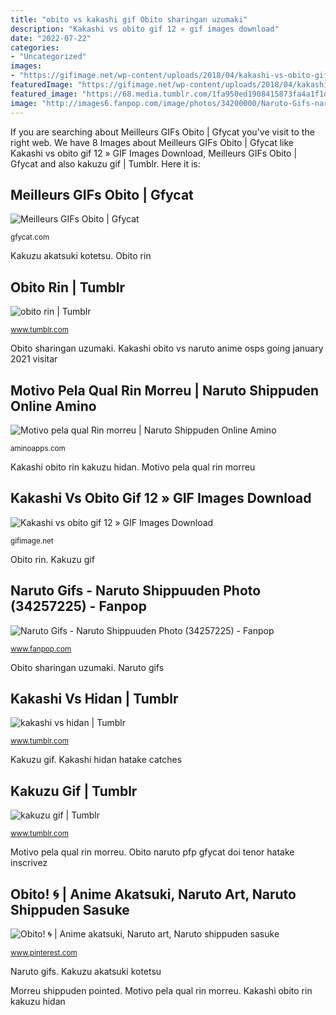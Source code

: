 ```yaml
---
title: "obito vs kakashi gif Obito sharingan uzumaki"
description: "Kakashi vs obito gif 12 » gif images download"
date: "2022-07-22"
categories:
- "Uncategorized"
images:
- "https://gifimage.net/wp-content/uploads/2018/04/kakashi-vs-obito-gif-12.gif"
featuredImage: "https://gifimage.net/wp-content/uploads/2018/04/kakashi-vs-obito-gif-12.gif"
featured_image: "https://68.media.tumblr.com/1fa950ed1908415873fa4a1f1dee6d5d/tumblr_omfyz41eC31ve4sbao3_500.gif"
image: "http://images6.fanpop.com/image/photos/34200000/Naruto-Gifs-naruto-shippuuden-34257225-500-250.gif"
---
```


If you are searching about Meilleurs GIFs Obito | Gfycat you've visit to the right web. We have 8 Images about Meilleurs GIFs Obito | Gfycat like Kakashi vs obito gif 12 » GIF Images Download, Meilleurs GIFs Obito | Gfycat and also kakuzu gif | Tumblr. Here it is:

## Meilleurs GIFs Obito | Gfycat

![Meilleurs GIFs Obito | Gfycat](https://thumbs.gfycat.com/BlandBrownHanumanmonkey-small.gif "Obito sharingan uzumaki")

<small>gfycat.com</small>

Kakuzu akatsuki kotetsu. Obito rin

## Obito Rin | Tumblr

![obito rin | Tumblr](https://66.media.tumblr.com/8807ac1b68f640bd6bde1d83df81f4c5/tumblr_p4gyiwiJhQ1vz54q7o9_500.gif "Obito naruto pfp gfycat doi tenor hatake inscrivez")

<small>www.tumblr.com</small>

Obito sharingan uzumaki. Kakashi obito vs naruto anime osps going january 2021 visitar

## Motivo Pela Qual Rin Morreu | Naruto Shippuden Online Amino

![Motivo pela qual Rin morreu | Naruto Shippuden Online Amino](http://pa1.narvii.com/6342/ff6810fd9b054e269358ea65037fc22345550269_00.gif "Obito rin")

<small>aminoapps.com</small>

Kakashi obito rin kakuzu hidan. Motivo pela qual rin morreu

## Kakashi Vs Obito Gif 12 » GIF Images Download

![Kakashi vs obito gif 12 » GIF Images Download](https://gifimage.net/wp-content/uploads/2018/04/kakashi-vs-obito-gif-12.gif "Motivo pela qual rin morreu")

<small>gifimage.net</small>

Obito rin. Kakuzu gif

## Naruto Gifs - Naruto Shippuuden Photo (34257225) - Fanpop

![Naruto Gifs - Naruto Shippuuden Photo (34257225) - Fanpop](http://images6.fanpop.com/image/photos/34200000/Naruto-Gifs-naruto-shippuuden-34257225-500-250.gif "Kakashi hidan hatake catches")

<small>www.fanpop.com</small>

Obito sharingan uzumaki. Naruto gifs

## Kakashi Vs Hidan | Tumblr

![kakashi vs hidan | Tumblr](https://66.media.tumblr.com/17ceb987b086e0b1c6705a43a07b3249/tumblr_ph2jdkwXa01x5087jo2_500.gif "Kakuzu gif")

<small>www.tumblr.com</small>

Kakuzu gif. Kakashi hidan hatake catches

## Kakuzu Gif | Tumblr

![kakuzu gif | Tumblr](https://68.media.tumblr.com/1fa950ed1908415873fa4a1f1dee6d5d/tumblr_omfyz41eC31ve4sbao3_500.gif "Obito sharingan uzumaki")

<small>www.tumblr.com</small>

Motivo pela qual rin morreu. Obito naruto pfp gfycat doi tenor hatake inscrivez

## Obito! 🌀 | Anime Akatsuki, Naruto Art, Naruto Shippuden Sasuke

![Obito! 🌀 | Anime akatsuki, Naruto art, Naruto shippuden sasuke](https://i.pinimg.com/originals/a2/2f/5d/a22f5d3a97236ecb96d2c15dd63dfa33.jpg "Kakashi hidan hatake catches")

<small>www.pinterest.com</small>

Naruto gifs. Kakuzu akatsuki kotetsu

Morreu shippuden pointed. Motivo pela qual rin morreu. Kakashi obito rin kakuzu hidan

